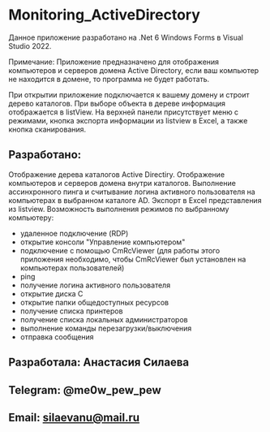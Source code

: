 # Monitoring_ActiveDirectory

Данное приложение разработано на .Net 6 Windows Forms в Visual Studio 2022.

Примечание: Приложение предназначено для отображения компьютеров и серверов домена Active Directory, если ваш компьютер не находится в домене, то программа не будет работать.

При открытии приложение подключается к вашему домену и строит дерево каталогов. При выборе объекта в дереве информация отображается в listView. 
На верхней панели присутствует меню с режимами, кнопка экспорта информации из listview в Excel, а также кнопка сканирования.

## Разработано:
Отображение дерева каталогов Active Directiry. 
Отображение компьютеров и серверов домена внутри каталогов. 
Выполнение ассинхронного пинга и считывание логина активного пользователя на компьютерах в выбранном каталоге AD. 
Экспорт в Excel представления из listview. 
Возможность выполнения режимов по выбранному компьютеру: 
  - удаленное подключение (RDP)
  - открытие консоли "Управление компьютером"
  - подключение с помощью CmRcViewer (для работы этого приложения необходимо, чтобы CmRcViewer был установлен на компьютерах пользователей)
  - ping
  - получение логина активного пользователя
  - открытие диска C
  - открытие папки общедоступных ресурсов
  - получение списка принтеров
  - получение списка локальных администраторов
  - выполнение команды перезагрузки/выключения
  - отправка сообщения 


## Разработала: **Анастасия Силаева**
## Telegram: **@me0w_pew_pew**
## Email: **silaevanu@mail.ru**

